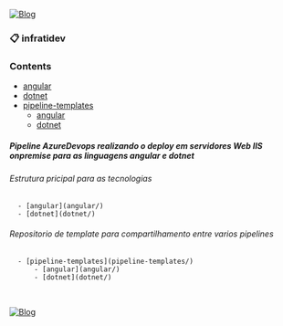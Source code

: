 [![Blog](https://img.shields.io/website?down_color=blue&down_message=infrati.dev&label=Blog&logo=ghost&logoColor=green&style=for-the-badge&up_color=blue&up_message=infrati.dev&url=https%3A%2F%2Finfrati.dev)](https://infrati.dev)

### 📋 infratidev

### Contents 
  - [angular](angular/)
  - [dotnet](dotnet/)
  - [pipeline-templates](pipeline-templates/)
      - [angular](angular/)
      - [dotnet](dotnet/)

##### Pipeline AzureDevops realizando o deploy em servidores Web IIS onpremise para as linguagens angular e dotnet

###### Estrutura pricipal para as tecnologias

```
  - [angular](angular/)
  - [dotnet](dotnet/)
```

###### Repositorio de template para compartilhamento entre varios pipelines

```
  - [pipeline-templates](pipeline-templates/)
      - [angular](angular/)
      - [dotnet](dotnet/)
```



<br>

[![Blog](https://img.shields.io/website?down_color=blue&down_message=infrati.dev&label=Blog&logo=ghost&logoColor=green&style=for-the-badge&up_color=blue&up_message=infrati.dev&url=https%3A%2F%2Finfrati.dev)](https://infrati.dev)
